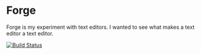 # Forge
Forge is my experiment with text editors. I wanted to see what makes a text editor a text editor.

[![Build Status](https://travis-ci.org/nokaa/forge.svg?branch=master)](https://travis-ci.org/nokaa/forge)
